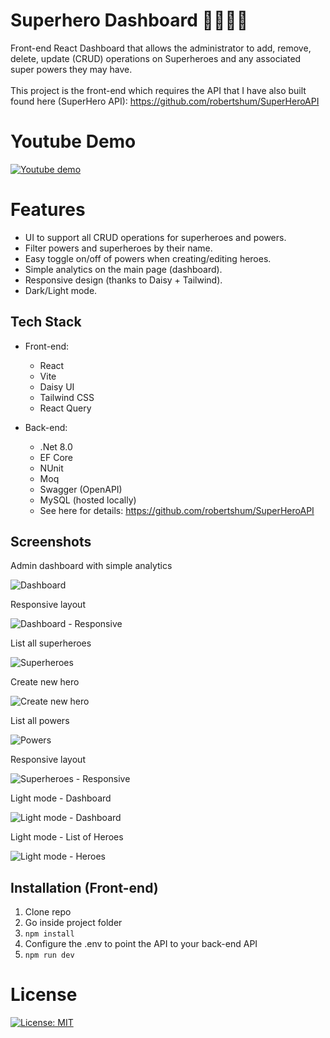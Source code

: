 # Superhero Dashboard 🦸‍♀️🦸‍♂️

Front-end React Dashboard that allows the administrator to add, remove, delete, update (CRUD) operations on Superheroes and any associated super powers they may have.\
\
This project is the front-end which requires the API that I have also built found here (SuperHero API): https://github.com/robertshum/SuperHeroAPI

# Youtube Demo

[![Youtube demo](https://img.youtube.com/vi/YknHs4OsbhU/0.jpg)](https://www.youtube.com/watch?v=YknHs4OsbhU)

# Features

* UI to support all CRUD operations for superheroes and powers.
* Filter powers and superheroes by their name.
* Easy toggle on/off of powers when creating/editing heroes.
* Simple analytics on the main page (dashboard).
* Responsive design (thanks to Daisy + Tailwind).
* Dark/Light mode.

## Tech Stack

- Front-end:
  - React
  - Vite
  - Daisy UI
  - Tailwind CSS
  - React Query

- Back-end:
  - .Net 8.0
  - EF Core
  - NUnit
  - Moq
  - Swagger (OpenAPI)
  - MySQL (hosted locally)
  - See here for details: https://github.com/robertshum/SuperHeroAPI

## Screenshots

Admin dashboard with simple analytics

![Dashboard](https://github.com/robertshum/SuperheroDashboard/blob/main/public/images/dashboard1.PNG)

Responsive layout

![Dashboard - Responsive](https://github.com/robertshum/SuperheroDashboard/blob/main/public/images/dashboard_responsive.PNG)

List all superheroes

![Superheroes](https://github.com/robertshum/SuperheroDashboard/blob/main/public/images/heroes.PNG)

Create new hero

![Create new hero](https://github.com/robertshum/SuperheroDashboard/blob/main/public/images/new_heroes.PNG)

List all powers

![Powers](https://github.com/robertshum/SuperheroDashboard/blob/main/public/images/powers.PNG)

Responsive layout

![Superheroes - Responsive](https://github.com/robertshum/SuperheroDashboard/blob/main/public/images/superheroes_responsive.PNG)

Light mode - Dashboard

![Light mode - Dashboard](https://github.com/robertshum/SuperheroDashboard/blob/main/public/images/lightmode1.png)

Light mode - List of Heroes

![Light mode - Heroes](https://github.com/robertshum/SuperheroDashboard/blob/main/public/images/lightmode2.png)

## Installation (Front-end)
1. Clone repo
2. Go inside project folder
3. ```npm install```
4. Configure the .env to point the API to your back-end API
5. ```npm run dev```

# License

[![License: MIT](https://img.shields.io/badge/License-MIT-yellow.svg)](https://opensource.org/licenses/MIT)